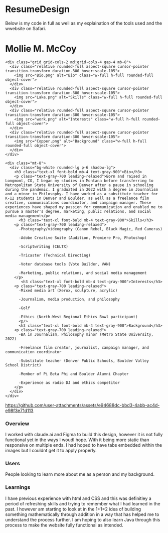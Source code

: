 # ResumeDesign

Below is my code in full as well as my explaination of the tools used and the wwebsite on Safari. 

<!DOCTYPE html>
<html lang="en">
<head>
  <meta charset="UTF-8">
  <meta name="viewport" content="width=device-width, initial-scale=1.0">
  <title>Mollie M. McCoy - Resume</title>
  <link href="https://cdn.jsdelivr.net/npm/tailwindcss@2.2.16/dist/tailwind.min.css" rel="stylesheet">
</head>
<body class="min-h-screen bg-[#fdf6ec] p-8">
  <div class="max-w-4xl mx-auto">
    <div class="text-center mb-16">
      <h1 class="text-4xl font-bold mb-2">Mollie M. McCoy</h1>
    </div>
    
    <div class="grid grid-cols-2 md:grid-cols-4 gap-4 mb-8">
      <div class="relative rounded-full aspect-square cursor-pointer transition-transform duration-300 hover:scale-105">
        <img src="Bio.png" alt="Bio" class="w-full h-full rounded-full object-cover">
      </div>
      <div class="relative rounded-full aspect-square cursor-pointer transition-transform duration-300 hover:scale-105">
        <img src="Lake.png" alt="Skills" class="w-full h-full rounded-full object-cover">
      </div>
      <div class="relative rounded-full aspect-square cursor-pointer transition-transform duration-300 hover:scale-105">
        <img src="work.png" alt="Interests" class="w-full h-full rounded-full object-cover">
      </div>
      <div class="relative rounded-full aspect-square cursor-pointer transition-transform duration-300 hover:scale-105">
        <img src="Copper.png" alt="Background" class="w-full h-full rounded-full object-cover">
      </div>
    </div>

    <div class="mt-8">
      <div class="bg-white rounded-lg p-6 shadow-lg">
        <h3 class="text-xl font-bold mb-4 text-gray-900">Bio</h3>
        <p class="text-gray-700 leading-relaxed">Born and raised in Longmont, CO, I began my studies in Montana before transferring to Metropolitan State University of Denver after a pause in schooling during the pandemic. I graduated in 2022 with a degree in Journalism and a minor in Philosophy. I have worked as a substitute teacher for K-12 students in Denver and Boulder, as well as a freelance film creative, communications coordinator, and campaign manager. These experiences have shaped my passion for communication and enabled me to pursue a master's degree, marketing, public relations, and social media management</p>
          <h3 class="text-xl font-bold mb-4 text-gray-900">Skills</h3>
        <p class="text-gray-700 leading-relaxed">
          -Photography/videography (Canon Rebel, Black Magic, Red Cameras)

          -Adobe Creative Suite (Audition, Premiere Pro, Photoshop)

          -Scriptwriting (CELTX)

          -Tricaster (Technical Directing)

          -Voter database tools (Vote Builder, VAN)

          -Marketing, public relations, and social media management
        </p>
           <h3 class="text-xl font-bold mb-4 text-gray-900">Interests</h3>
        <p class="text-gray-700 leading-relaxed">
          -Mixed media art (Xerox, sculpture, acrylic)

          -Journalism, media production, and philosophy

          -Golf

          -Ethics (North-West Regional Ethics Bowl participant)
          <p/>
          <h3 class="text-xl font-bold mb-4 text-gray-900">Background</h3>
        <p class="text-gray-700 leading-relaxed">
          -BA in Journalism, Philosophy minor (Metro State University, 2022)

          -Freelance film creator, journalist, campaign manager, and communication coordinator 

          -Substitute teacher (Denver Public Schools, Boulder Valley School District)

          -Member of Pi Beta Phi and Boulder Alumni Chapter

          -Experience as radio DJ and ethics competitor
        </p>
      </div>
    </div>
  </div>
</body>
</html>



https://github.com/user-attachments/assets/e94688dc-bbd3-4abb-ac4d-e98f3e71d113


### Overview 
I worked with claude.ai and Figma to build this design, however it is not fully functional yet in the ways I woudl hope. With it being more static than responsive on multiple ends. I had hoped to have tabs embedded within the images but I couldnt get it to apply properly.
### Users
People looking to learn more about me as a person and my background.
### Learnings 
I have previous experience with html and CSS and this was definitley a period of refreshing skills and trying to remember what I had learned in the past. I however am starting to look at in the 1+1=2 idea of building something mathematically through addition in a way that has helped me to understand the process further. I am hoping to also learn Java through this process to make the website fully functional as intended.

